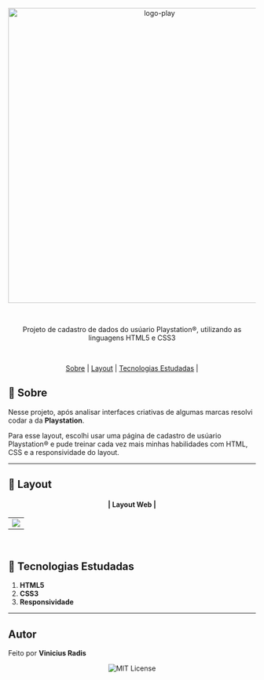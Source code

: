 <p align="center"> <img src="https://upload.wikimedia.org/wikipedia/commons/thumb/4/4e/Playstation_logo_colour.svg/1280px-Playstation_logo_colour.svg.png" alt="logo-play" width="600"> </p>



<br>
     

<p align="center">Projeto de cadastro de dados do usúario Playstation®️, utilizando as linguagens HTML5 e CSS3 </p>
<br>

<p align="center">
  <a href="#small_blue_diamond-sobre">Sobre</a> |
  <a href="#small_blue_diamond-layout">Layout</a> |
  <a href="#small_blue_diamond-tecnologias-estudadas">Tecnologias Estudadas</a> |  
  </p>

  
## 	:small_blue_diamond: **Sobre**

Nesse projeto, após analisar interfaces criativas de algumas marcas resolvi codar a da  **Playstation**.

Para  esse layout, escolhi usar uma página de cadastro de usúario Playstation®️ e pude treinar cada vez mais minhas habilidades com HTML, CSS e a responsividade do layout. 


---

## :small_blue_diamond: **Layout**


 #### <p align="center">| Layout Web |</p>

<table align="center">
   <tr>
    <td valign="top"><img src="https://media.giphy.com/media/6Q8Evq4MDXet7gPFyt/giphy.gif?cid=790b7611c8d3b753a92e76aa588c1804d22c945d1e5cee29&rid=giphy.gif&ct=g"
"
"> </td>
    
   </tr>
 </table>
 <br>
 
 



## :small_blue_diamond: **Tecnologias Estudadas**

1. **HTML5**
2. **CSS3**
3. **Responsividade**
   
---

## **Autor**

  
 Feito por <b>Vinicius Radis</b></a>  <a href="https://github.com/Viniradis"> </a>





<p align="center"> <img alt="MIT License" src="https://img.shields.io/badge/license-MIT-green"> </p>
